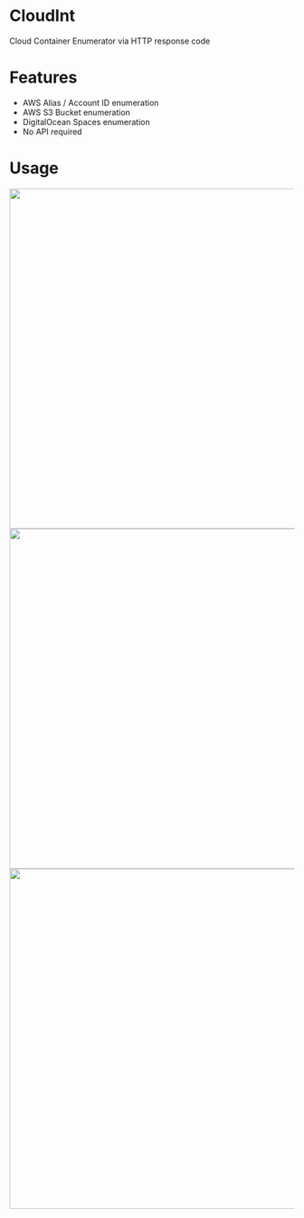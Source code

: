# CloudInt
Cloud Container Enumerator via HTTP response code

# Features
* AWS Alias / Account ID enumeration
* AWS S3 Bucket enumeration
* DigitalOcean Spaces enumeration
* No API required

# Usage
<img src="https://github.com/mattiareggiani/CloudInt/blob/master/alias.png" height="600">
<img src="https://github.com/mattiareggiani/CloudInt/blob/master/bucket.png" height="600">
<img src="https://github.com/mattiareggiani/CloudInt/blob/master/digitalOcean.PNG" height="600">
